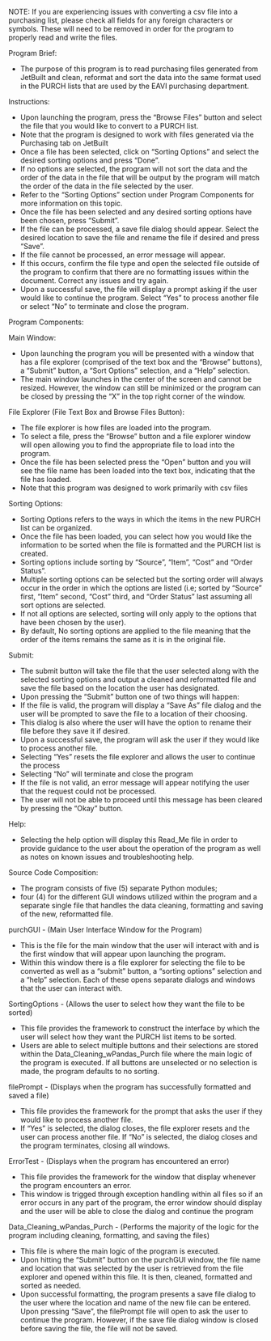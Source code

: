 NOTE:  If you are experiencing issues with converting a csv file into a purchasing list, please check all fields for any foreign characters or symbols. These will need to be removed in order for the program to properly read and write the files.

     

Program Brief:
- The purpose of this program is to read purchasing files generated from JetBuilt and clean, reformat and sort the data into the same format used in the PURCH lists that are used by the EAVI purchasing department.


Instructions:

- Upon launching the program, press the “Browse Files” button and select the file that you would like to convert to a PURCH list.
- Note that the program is designed to work with files generated via the Purchasing tab on JetBuilt
- Once a file has been selected, click on “Sorting Options” and select the desired sorting options and press “Done”.
- If no options are selected, the program will not sort the data and the order of the data in the file that will be output by the program will match the order of the data in the file selected by the user.
- Refer to the “Sorting Options” section under Program Components for more information on this topic.
- Once the file has been selected and any desired sorting options have been chosen, press “Submit”.
- If the file can be processed, a save file dialog should appear. Select the desired location to save the file and rename the file if desired and press “Save”.
- If the file cannot be processed, an error message will appear.
- If this occurs, confirm the file type and open the selected file outside of the program to confirm that there are no formatting issues within the document. Correct any issues and try again.
- Upon a successful save, the file will display a prompt asking if the user would like to continue the program. Select “Yes” to process another file or select “No” to terminate and close the program.


Program Components:


Main Window:
- Upon launching the program you will be presented with a window that has a file explorer (comprised of the text box and the “Browse” buttons), a “Submit” button, a “Sort Options” selection, and a “Help” selection.
- The main window launches in the center of the screen and cannot be resized. However, the window can still be minimized or the program can be closed by pressing the “X” in the top right corner of the window. 


File Explorer (File Text Box and Browse Files Button): 
- The file explorer is how files are loaded into the program.
- To select a file, press the “Browse” button and a file explorer window will open allowing you to find the appropriate file to load into the program.
- Once the file has been selected press the “Open” button and you will see the file name has been loaded into the text box, indicating that the file has loaded.
- Note that this program was designed to work primarily with csv files


Sorting Options:
- Sorting Options refers to the ways in which the items in the new PURCH list can be organized. 
- Once the file has been loaded, you can select how you would like the information to be sorted when the file is formatted and the PURCH list is created.
- Sorting options include sorting by “Source”, “Item”, “Cost” and “Order Status”. 
- Multiple sorting options can be selected but the sorting order will always occur in the order in which the options are listed (i.e; sorted by “Source” first, “Item” second, “Cost” third, and “Order Status” last assuming all sort options are selected.
- If not all options are selected, sorting will only apply to the options that have been chosen by the user).
- By default, No sorting options are applied to the file meaning that the order of the items remains the same as it is in the original file.


Submit:
- The submit button will take the file that the user selected along with the selected sorting options and output a cleaned and reformatted file and save the file based on the location the user has designated.
- Upon pressing the “Submit” button one of two things will happen:
- If the file is valid, the program will display a “Save As” file dialog and the user will be prompted to save the file to a location of their choosing.
- This dialog is also where the user will have the option to rename their file before they save it if desired.
- Upon a successful save, the program will ask the user if they would like to process another file.
- Selecting “Yes” resets the file explorer and allows the user to continue the process
- Selecting “No” will terminate and close the program
- If the file is not valid, an error message will appear notifying the user that the request could not be processed.
- The user will not be able to proceed until this message has been cleared by pressing the “Okay” button.


Help:
- Selecting the help option will display this Read_Me file in order to provide guidance to the user about the operation of the program as well as notes on known issues and troubleshooting help.



Source Code Composition:
- The program consists of five (5) separate Python modules;
- four (4) for the different GUI windows utilized within the program and a separate single file that handles the data cleaning, formatting and saving of the new, reformatted file.



purchGUI - (Main User Interface Window for the Program)

- This is the file for the main window that the user will interact with and is the first window that will appear upon launching the program.
- Within this window there is a file explorer for selecting the file to be converted as well as a “submit” button, a “sorting options” selection and a “help” selection. Each of these opens separate dialogs and windows that the user can interact with.



SortingOptions - (Allows the user to select how they want the file to be sorted)

- This file provides the framework to construct the interface by which the user will select how they want the PURCH list items to be sorted.
- Users are able to select multiple buttons and their selections are stored within the Data_Cleaning_wPandas_Purch file where the main logic of the program is executed. If all buttons are unselected or no selection is made, the program defaults to no sorting.



filePrompt - (Displays when the program has successfully formatted and saved a file)

- This file provides the framework for the prompt that asks the user if they would like to process another file.
- If “Yes” is selected, the dialog closes, the file explorer resets and the user can process another file. If “No” is selected, the dialog closes and the program terminates, closing all windows.



ErrorTest - (Displays when the program has encountered an error)

- This file provides the framework for the window that display whenever the program encounters an error.
- This window is trigged through exception handling within all files so if an error occurs in any part of the program, the error window should display and the user will be able to close the dialog and continue the program


Data_Cleaning_wPandas_Purch - (Performs the majority of the logic for the program including cleaning, formatting, and saving the files)

- This file is where the main logic of the program is executed.
- Upon hitting the “Submit” button on the purchGUI window, the file name and location that was selected by the user is retrieved from the file explorer and opened within this file. It is then, cleaned, formatted and sorted as needed.
- Upon successful formatting, the program presents a save file dialog to the user where the location and name of the new file can be entered. Upon pressing “Save”, the filePrompt file will open to ask the user to continue the program. However, if the save file dialog window is closed before saving the file, the file will not be saved. 


